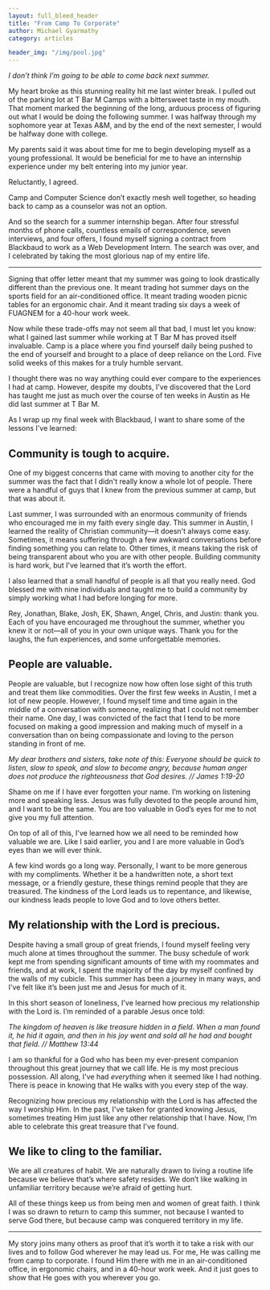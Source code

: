 ```yaml
---
layout: full_bleed_header
title: "From Camp To Corporate"
author: Michael Gyarmathy
category: articles

header_img: "/img/pool.jpg"
---
```


*I don’t think I’m going to be able to come back next summer.*

My heart broke as this stunning reality hit me last winter break. I pulled out of the parking lot at T Bar M Camps with a bittersweet taste in my mouth. That moment marked the beginning of the long, arduous process of figuring out what I would be doing the following summer. I was halfway through my sophomore year at Texas A&M, and by the end of the next semester, I would be halfway done with college.

My parents said it was about time for me to begin developing myself as a young professional. It would be beneficial for me to have an internship experience under my belt entering into my junior year.

Reluctantly, I agreed.

Camp and Computer Science don’t exactly mesh well together, so heading back to camp as a counselor was not an option.

And so the search for a summer internship began. After four stressful months of phone calls, countless emails of correspondence, seven interviews, and four offers, I found myself signing a contract from Blackbaud to work as a Web Development Intern. The search was over, and I celebrated by taking the most glorious nap of my entire life.

- - -

Signing that offer letter meant that my summer was going to look drastically different than the previous one. It meant trading hot summer days on the sports field for an air-conditioned office. It meant trading wooden picnic tables for an ergonomic chair. And it meant trading six days a week of FUAGNEM for a 40-hour work week.

Now while these trade-offs may not seem all that bad, I must let you know: what I gained last summer while working at T Bar M has proved itself invaluable. Camp is a place where you find yourself daily being pushed to the end of yourself and brought to a place of deep reliance on the Lord. Five solid weeks of this makes for a truly humble servant.

I thought there was no way anything could ever compare to the experiences I had at camp. However, despite my doubts, I've discovered that the Lord has taught me just as much over the course of ten weeks in Austin as He did last summer at T Bar M.

As I wrap up my final week with Blackbaud, I want to share some of the lessons I've learned:

## Community is tough to acquire.

One of my biggest concerns that came with moving to another city for the summer was the fact that I didn't really know a whole lot of people. There were a handful of guys that I knew from the previous summer at camp, but that was about it.

Last summer, I was surrounded with an enormous community of friends who encouraged me in my faith every single day. This summer in Austin, I learned the reality of Christian community—it doesn't always come easy. Sometimes, it means suffering through a few awkward conversations before finding something you can relate to. Other times, it means taking the risk of being transparent about who you are with other people. Building community is hard work, but I've learned that it’s worth the effort.

I also learned that a small handful of people is all that you really need. God blessed me with nine individuals and taught me to build a community by simply working what I had before longing for more.

Rey, Jonathan, Blake, Josh, EK, Shawn, Angel, Chris, and Justin:
thank you. Each of you have encouraged me throughout the summer, whether you knew it or not—all of you in your own unique ways. Thank you for the laughs, the fun experiences, and some unforgettable memories.

## People are valuable.

People are valuable, but I recognize now how often lose sight of this truth and treat them like commodities. Over the first few weeks in Austin, I met a lot of new people. However, I found myself time and time again in the middle of a conversation with someone, realizing that I could not remember their name. One day, I was convicted of the fact that I tend to be more focused on making a good impression and making much of myself in a conversation than on being compassionate and loving to the person standing in front of me.

*My dear brothers and sisters, take note of this: Everyone should be quick to listen, slow to speak, and slow to become angry, because human anger does not produce the righteousness that God desires. // James 1:19-20*

Shame on me if I have ever forgotten your name. I’m working on listening more and speaking less. Jesus was fully devoted to the people around him, and I want to be the same. You are too valuable in God’s eyes for me to not give you my full attention.

On top of all of this, I've learned how we all need to be reminded how valuable we are. Like I said earlier, you and I are more valuable in God’s eyes than we will ever think.

A few kind words go a long way. Personally, I want to be more generous with my compliments. Whether it be a handwritten note, a short text message, or a friendly gesture, these things remind people that they are treasured. The kindness of the Lord leads us to repentance, and likewise, our kindness leads people to love God and to love others better.

## My relationship with the Lord is precious.

Despite having a small group of great friends, I found myself feeling very much alone at times throughout the summer. The busy schedule of work kept me from spending significant amounts of time with my roommates and friends, and at work, I spent the majority of the day by myself confined by the walls of my cubicle. This summer has been a journey in many ways, and I've felt like it’s been just me and Jesus for much of it.

In this short season of loneliness, I've learned how precious my relationship with the Lord is. I’m reminded of a parable Jesus once told:

*The kingdom of heaven is like treasure hidden in a field. When a man found it, he hid it again, and then in his joy went and sold all he had and bought that field. // Matthew 13:44*

I am so thankful for a God who has been my ever-present companion throughout this great journey that we call life. He is my most precious possession. All along, I've had *everything* when it seemed like I had nothing. There is peace in knowing that He walks with you every step of the way.

Recognizing how precious my relationship with the Lord is has affected the way I worship Him. In the past, I've taken for granted knowing Jesus, sometimes treating Him just like any other relationship that I have. Now, I’m able to celebrate this great treasure that I've found.

## We like to cling to the familiar.

We are all creatures of habit. We are naturally drawn to living a routine life because we believe that’s where safety resides. We don’t like walking in unfamiliar territory because we’re afraid of getting hurt.

All of these things keep us from being men and women of great faith. I think I was so drawn to return to camp this summer, not because I wanted to serve God there, but because camp was conquered territory in my life.

- - -

My story joins many others as proof that it’s worth it to take a risk with our lives and to follow God wherever he may lead us. For me, He was calling me from camp to corporate. I found Him there with me in an air-conditioned office, in ergonomic chairs, and in a 40-hour work week. And it just goes to show that He goes with you wherever you go.

